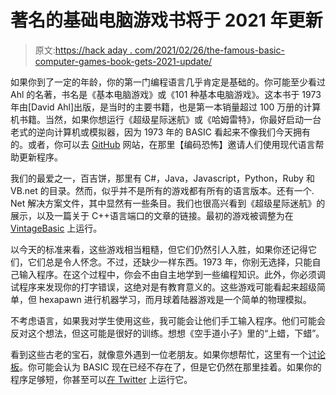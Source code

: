 # 著名的基础电脑游戏书将于 2021 年更新

> 原文:[https://hack aday . com/2021/02/26/the-famous-basic-computer-games-book-gets-2021-update/](https://hackaday.com/2021/02/26/the-famous-basic-computer-games-book-gets-a-2021-update/)

如果你到了一定的年龄，你的第一门编程语言几乎肯定是基础的。你可能至少看过 Ahl 的名著，书名是《基本电脑游戏》或《101 种基本电脑游戏》。这本书于 1973 年由[David Ahl]出版，是当时的主要书籍，也是第一本销量超过 100 万册的计算机书籍。当然，如果你想运行《超级星际迷航》或《哈姆雷特》，你最好启动一台老式的逆向计算机或模拟器，因为 1973 年的 BASIC 看起来不像我们今天拥有的。或者，你可以去 [GitHub](https://github.com/coding-horror/basic-computer-games) 网站，在那里【编码恐怖】邀请人们使用现代语言帮助更新程序。

我们的最爱之一，百吉饼，那里有 C#，Java，Javascript，Python，Ruby 和 VB.net 的目录。然而，似乎并不是所有的游戏都有所有的语言版本。还有一个. Net 解决方案文件，其中显然有一些条目。我们也很高兴看到《超级星际迷航》的展示，以及一篇关于 C++语言端口的文章的链接。最初的游戏被调整为在 [VintageBasic](http://www.vintage-basic.net) 上运行。

以今天的标准来看，这些游戏相当粗糙，但它们仍然引人入胜，如果你还记得它们，它们总是令人怀念。不过，还缺少一样东西。1973 年，你别无选择，只能自己输入程序。在这个过程中，你会不由自主地学到一些编程知识。此外，你必须调试程序来发现你的打字错误，这绝对是有教育意义的。这些游戏可能看起来超级简单，但 hexapawn 进行机器学习，而月球着陆器游戏是一个简单的物理模拟。

不考虑语言，如果我对学生使用这些，我可能会让他们手工输入程序。他们可能会反对这个想法，但这可能是很好的训练。想想《空手道小子》里的“上蜡，下蜡”。

看到这些古老的宝石，就像意外遇到一位老朋友。如果你想帮忙，这里有一个[讨论板](https://discourse.codinghorror.com/t/updating-101-basic-computer-games-for-2021/7927)。你可能会认为 BASIC 现在已经不存在了，但是它仍然在那里挂着。如果你的程序足够短，你甚至可以[在 Twitter](https://hackaday.com/2020/03/07/tweet-your-bbc-basic-code-to-the-cloud/) 上运行它。